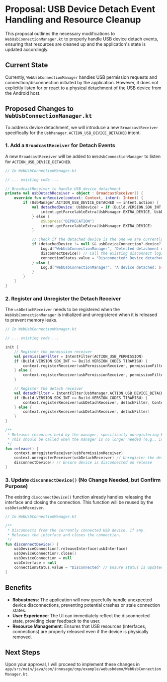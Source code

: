 # Proposal: USB Device Detach Event Handling and Resource Cleanup

This proposal outlines the necessary modifications to `WebUsbConnectionManager.kt` to properly handle USB device detach events, ensuring that resources are cleaned up and the application's state is updated accordingly.

## Current State

Currently, `WebUsbConnectionManager` handles USB permission requests and connection/disconnection initiated by the application. However, it does not explicitly listen for or react to a physical detachment of the USB device from the Android host.

## Proposed Changes to `WebUsbConnectionManager.kt`

To address device detachment, we will introduce a new `BroadcastReceiver` specifically for the `UsbManager.ACTION_USB_DEVICE_DETACHED` intent.

### 1. Add a `BroadcastReceiver` for Detach Events

A new `BroadcastReceiver` will be added to `WebUsbConnectionManager` to listen for `ACTION_USB_DEVICE_DETACHED`.

```kotlin
// In WebUsbConnectionManager.kt

// ... existing code ...

// BroadcastReceiver to handle USB device detachment
private val usbDetachReceiver = object : BroadcastReceiver() {
    override fun onReceive(context: Context, intent: Intent) {
        if (UsbManager.ACTION_USB_DEVICE_DETACHED == intent.action) {
            val detachedDevice: UsbDevice? = if (Build.VERSION.SDK_INT >= Build.VERSION_CODES.TIRAMISU) {
                intent.getParcelableExtra(UsbManager.EXTRA_DEVICE, UsbDevice::class.java)
            } else {
                @Suppress("DEPRECATION")
                intent.getParcelableExtra(UsbManager.EXTRA_DEVICE)
            }

            // Check if the detached device is the one we are currently connected to
            if (detachedDevice != null && usbDeviceConnection?.device?.deviceName == detachedDevice.deviceName) {
                Log.d("WebUsbConnectionManager", "Detected detachment of connected device: ${detachedDevice.deviceName}")
                disconnectDevice() // Call the existing disconnect logic
                connectionStatus.value = "Disconnected: Device detached"
            } else {
                Log.d("WebUsbConnectionManager", "A device detached: ${detachedDevice?.deviceName ?: "Unknown"}, but not the connected one.")
            }
        }
    }
}
```

### 2. Register and Unregister the Detach Receiver

The `usbDetachReceiver` needs to be registered when the `WebUsbConnectionManager` is initialized and unregistered when it is released to prevent memory leaks.

```kotlin
// In WebUsbConnectionManager.kt

// ... existing code ...

init {
    // Register the permission receiver
    val permissionFilter = IntentFilter(ACTION_USB_PERMISSION)
    if (Build.VERSION.SDK_INT >= Build.VERSION_CODES.TIRAMISU) {
        context.registerReceiver(usbPermissionReceiver, permissionFilter, Context.RECEIVER_NOT_EXPORTED)
    } else {
        context.registerReceiver(usbPermissionReceiver, permissionFilter)
    }

    // Register the detach receiver
    val detachFilter = IntentFilter(UsbManager.ACTION_USB_DEVICE_DETACHED)
    if (Build.VERSION.SDK_INT >= Build.VERSION_CODES.TIRAMISU) {
        context.registerReceiver(usbDetachReceiver, detachFilter, Context.RECEIVER_NOT_EXPORTED)
    } else {
        context.registerReceiver(usbDetachReceiver, detachFilter)
    }
}

/**
 * Releases resources held by the manager, specifically unregistering BroadcastReceivers.
 * This should be called when the manager is no longer needed (e.g., in Activity's onDestroy).
 */
fun release() {
    context.unregisterReceiver(usbPermissionReceiver)
    context.unregisterReceiver(usbDetachReceiver) // Unregister the detach receiver
    disconnectDevice() // Ensure device is disconnected on release
}
```

### 3. Update `disconnectDevice()` (No Change Needed, but Confirm Purpose)

The existing `disconnectDevice()` function already handles releasing the interface and closing the connection. This function will be reused by the `usbDetachReceiver`.

```kotlin
// In WebUsbConnectionManager.kt

/**
 * Disconnects from the currently connected USB device, if any.
 * Releases the interface and closes the connection.
 */
fun disconnectDevice() {
    usbDeviceConnection?.releaseInterface(usbInterface)
    usbDeviceConnection?.close()
    usbDeviceConnection = null
    usbInterface = null
    connectionStatus.value = "Disconnected" // Ensure status is updated
}
```

## Benefits

*   **Robustness**: The application will now gracefully handle unexpected device disconnections, preventing potential crashes or stale connection states.
*   **User Experience**: The UI can immediately reflect the disconnected state, providing clear feedback to the user.
*   **Resource Management**: Ensures that USB resources (interfaces, connections) are properly released even if the device is physically removed.

## Next Steps

Upon your approval, I will proceed to implement these changes in `app/src/main/java/com/innosage/cmp/example/webusbdemo/WebUsbConnectionManager.kt`.